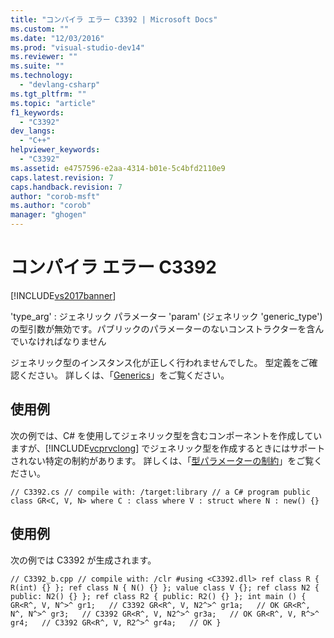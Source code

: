 ```yaml
---
title: "コンパイラ エラー C3392 | Microsoft Docs"
ms.custom: ""
ms.date: "12/03/2016"
ms.prod: "visual-studio-dev14"
ms.reviewer: ""
ms.suite: ""
ms.technology: 
  - "devlang-csharp"
ms.tgt_pltfrm: ""
ms.topic: "article"
f1_keywords: 
  - "C3392"
dev_langs: 
  - "C++"
helpviewer_keywords: 
  - "C3392"
ms.assetid: e4757596-e2aa-4314-b01e-5c4bfd2110e9
caps.latest.revision: 7
caps.handback.revision: 7
author: "corob-msft"
ms.author: "corob"
manager: "ghogen"
---
```

# コンパイラ エラー C3392
[!INCLUDE[vs2017banner](../../assembler/inline/includes/vs2017banner.md)]

'type\_arg' : ジェネリック パラメーター 'param' \(ジェネリック 'generic\_type'\) の型引数が無効です。パブリックのパラメーターのないコンストラクターを含んでいなければなりません  
  
 ジェネリック型のインスタンス化が正しく行われませんでした。  型定義をご確認ください。  詳しくは、「[Generics](../../windows/generics-cpp-component-extensions.md)」をご覧ください。  
  
## 使用例  
 次の例では、C\# を使用してジェネリック型を含むコンポーネントを作成していますが、[!INCLUDE[vcprvclong](../../error-messages/compiler-errors-2/includes/vcprvclong_md.md)] でジェネリック型を作成するときにはサポートされない特定の制約があります。 詳しくは、「[型パラメーターの制約](../Topic/Constraints%20on%20Type%20Parameters%20\(C%23%20Programming%20Guide\).md)」をご覧ください。  
  
```  
// C3392.cs // compile with: /target:library // a C# program public class GR<C, V, N> where C : class where V : struct where N : new() {}  
```  
  
## 使用例  
 次の例では C3392 が生成されます。  
  
```  
// C3392_b.cpp // compile with: /clr #using <C3392.dll> ref class R { R(int) {} }; ref class N { N() {} }; value class V {}; ref class N2 { public: N2() {} }; ref class R2 { public: R2() {} }; int main () { GR<R^, V, N^>^ gr1;   // C3392 GR<R^, V, N2^>^ gr1a;   // OK GR<R^, N^, N^>^ gr3;   // C3392 GR<R^, V, N2^>^ gr3a;   // OK GR<R^, V, R^>^ gr4;   // C3392 GR<R^, V, R2^>^ gr4a;   // OK }  
```